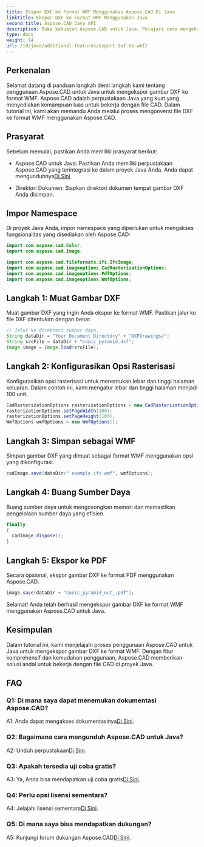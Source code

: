 ```yaml
---
title: Ekspor DXF ke Format WMF Menggunakan Aspose.CAD Di Java
linktitle: Ekspor DXF ke Format WMF Menggunakan Java
second_title: Aspose.CAD Java API
description: Buka kekuatan Aspose.CAD untuk Java. Pelajari cara mengekspor gambar DXF dengan mudah ke format WMF dengan tutorial terperinci kami. Unduh perpustakaannya, ikuti panduan langkah demi langkah kami, dan tingkatkan penanganan file CAD Anda.
type: docs
weight: 14
url: /id/java/additional-features/export-dxf-to-wmf/
---
```

## Perkenalan

Selamat datang di panduan langkah demi langkah kami tentang penggunaan Aspose.CAD untuk Java untuk mengekspor gambar DXF ke format WMF. Aspose.CAD adalah perpustakaan Java yang kuat yang menyediakan kemampuan luas untuk bekerja dengan file CAD. Dalam tutorial ini, kami akan memandu Anda melalui proses mengonversi file DXF ke format WMF menggunakan Aspose.CAD.

## Prasyarat

Sebelum memulai, pastikan Anda memiliki prasyarat berikut:

-  Aspose.CAD untuk Java: Pastikan Anda memiliki perpustakaan Aspose.CAD yang terintegrasi ke dalam proyek Java Anda. Anda dapat mengunduhnya[Di Sini](https://releases.aspose.com/cad/java/).

- Direktori Dokumen: Siapkan direktori dokumen tempat gambar DXF Anda disimpan.

## Impor Namespace

Di proyek Java Anda, impor namespace yang diperlukan untuk mengakses fungsionalitas yang disediakan oleh Aspose.CAD:

```java
import com.aspose.cad.Color;
import com.aspose.cad.Image;

import com.aspose.cad.fileformats.ifc.IfcImage;
import com.aspose.cad.imageoptions.CadRasterizationOptions;
import com.aspose.cad.imageoptions.PdfOptions;
import com.aspose.cad.imageoptions.WmfOptions;
```

## Langkah 1: Muat Gambar DXF

Muat gambar DXF yang ingin Anda ekspor ke format WMF. Pastikan jalur ke file DXF ditentukan dengan benar.

```java
// Jalur ke direktori sumber daya.
String dataDir = "Your Document Directory" + "DXFDrawings/";
String srcFile = dataDir + "conic_pyramid.dxf";
Image image = Image.load(srcFile);
```

## Langkah 2: Konfigurasikan Opsi Rasterisasi

Konfigurasikan opsi rasterisasi untuk menentukan lebar dan tinggi halaman keluaran. Dalam contoh ini, kami mengatur lebar dan tinggi halaman menjadi 100 unit.

```java
CadRasterizationOptions rasterizationOptions = new CadRasterizationOptions();
rasterizationOptions.setPageWidth(100);
rasterizationOptions.setPageHeight(100);
WmfOptions wmfOptions = new WmfOptions();
```

## Langkah 3: Simpan sebagai WMF

Simpan gambar DXF yang dimuat sebagai format WMF menggunakan opsi yang dikonfigurasi.

```java
cadImage.save(dataDir+" example.ifc.wmf", wmfOptions);
```

## Langkah 4: Buang Sumber Daya

Buang sumber daya untuk mengosongkan memori dan memastikan pengelolaan sumber daya yang efisien.

```java
finally
{
  cadImage.dispose();
}
```

## Langkah 5: Ekspor ke PDF

Secara opsional, ekspor gambar DXF ke format PDF menggunakan Aspose.CAD.

```java
image.save(dataDir + "conic_pyramid_out_.pdf"); 
```

Selamat! Anda telah berhasil mengekspor gambar DXF ke format WMF menggunakan Aspose.CAD untuk Java.

## Kesimpulan

Dalam tutorial ini, kami menjelajahi proses penggunaan Aspose.CAD untuk Java untuk mengekspor gambar DXF ke format WMF. Dengan fitur komprehensif dan kemudahan penggunaan, Aspose.CAD memberikan solusi andal untuk bekerja dengan file CAD di proyek Java.

## FAQ

### Q1: Di mana saya dapat menemukan dokumentasi Aspose.CAD?

 A1: Anda dapat mengakses dokumentasinya[Di Sini](https://reference.aspose.com/cad/java/).

### Q2: Bagaimana cara mengunduh Aspose.CAD untuk Java?

 A2: Unduh perpustakaan[Di Sini](https://releases.aspose.com/cad/java/).

### Q3: Apakah tersedia uji coba gratis?

A3: Ya, Anda bisa mendapatkan uji coba gratis[Di Sini](https://releases.aspose.com/).

### Q4: Perlu opsi lisensi sementara?

 A4: Jelajahi lisensi sementara[Di Sini](https://purchase.aspose.com/temporary-license/).

### Q5: Di mana saya bisa mendapatkan dukungan?

 A5: Kunjungi forum dukungan Aspose.CAD[Di Sini](https://forum.aspose.com/c/cad/19).